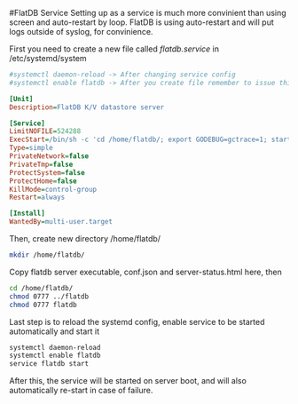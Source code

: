 #FlatDB Service
Setting up as a service is much more convinient than using screen and auto-restart by loop. FlatDB is using auto-restart and will put logs outside
of syslog, for convinience.

First you need to create a new file called *flatdb.service* in /etc/systemd/system
```ini
#systemctl daemon-reload -> After changing service config
#systemctl enable flatdb -> After you create file remember to issue this 

[Unit]
Description=FlatDB K/V datastore server

[Service]
LimitNOFILE=524288
ExecStart=/bin/sh -c 'cd /home/flatdb/; export GODEBUG=gctrace=1; started=`date --rfc-3339=seconds`; echo Starting Flatdb $started; ./flatdb 1>"log-$started.txt" 2>"error-$started.log.txt";'
Type=simple
PrivateNetwork=false
PrivateTmp=false
ProtectSystem=false
ProtectHome=false
KillMode=control-group
Restart=always

[Install]
WantedBy=multi-user.target
```

Then, create new directory /home/flatdb/
```sh
mkdir /home/flatdb/
```

Copy flatdb server executable, conf.json and server-status.html here, then
```sh
cd /home/flatdb/
chmod 0777 ../flatdb
chmod 0777 flatdb
```

Last step is to reload the systemd config, enable service to be started automatically and start it
```sh
systemctl daemon-reload
systemctl enable flatdb
service flatdb start
```

After this, the service will be started on server boot, and will also automatically re-start in case of failure.
